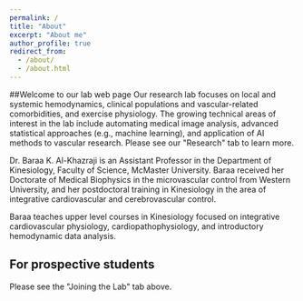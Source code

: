 ```yaml
---
permalink: /
title: "About"
excerpt: "About me"
author_profile: true
redirect_from: 
  - /about/
  - /about.html
---
```

##Welcome to our lab web page
Our research lab focuses on local and systemic hemodynamics, clinical populations and vascular-related comorbidities, and exercise physiology. The growing technical areas of interest in the lab include automating medical image analysis, advanced statistical approaches (e.g., machine learning), and application of AI methods to vascular research. Please see our "Research" tab to learn more.

Dr. Baraa K. Al-Khazraji is an Assistant Professor in the Department of Kinesiology, Faculty of Science, McMaster University. Baraa received her Doctorate of Medical Biophysics in the microvascular control from Western University, and her postdoctoral training in Kinesiology in the area of integrative cardiovascular and cerebrovascular control. 
 
Baraa teaches upper level courses in Kinesiology focused on integrative cardiovascular physiology, cardiopathophysiology, and introductory hemodynamic data analysis.

For prospective students
------
Please see the "Joining the Lab" tab above.
